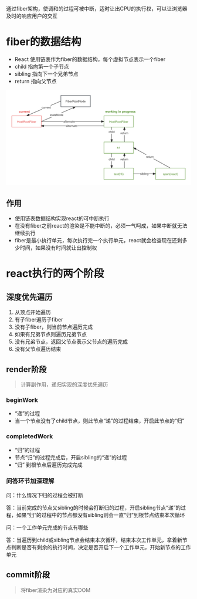 通过fiber架构，使调和的过程可被中断，适时让出CPU的执行权，可以让浏览器及时的响应用户的交互

# fiber的数据结构

- React 使用链表作为fiber的数据结构，每个虚拟节点表示一个fiber
- child 指向第一个子节点
- sibling 指向下一个兄弟节点
- return 指向父节点

![alt text](fiber-tree.png)

## 作用

- 使用链表数据结构实现react的可中断执行
- 在没有fiber之前react的渲染是不能中断的，必须一气呵成，如果中断就无法继续执行
- fiber是最小执行单元，每次执行完一个执行单元，react就会检查现在还剩多少时间，如果没有时间就让出控制权

# react执行的两个阶段

## 深度优先遍历

1. 从顶点开始遍历
2. 有子fiber遍历子fiber
3. 没有子fiber，则当前节点遍历完成
4. 如果有兄弟节点则遍历兄弟节点
5. 没有兄弟节点，返回父节点表示父节点的遍历完成
6. 没有父节点遍历结束

## render阶段

> 计算副作用，递归实现的深度优先遍历

### beginWork

- “递”的过程
- 当一个节点没有了child节点，则此节点“递”的过程结束，开启此节点的“归”
  
### completedWork

- “归”的过程
- 节点“归”的过程完成后，开启sibling的“递”的过程
- “归” 到根节点后遍历完成完成

### 问答环节加深理解

问：什么情况下归的过程会被打断

答：当前完成的节点又sibling的时候会打断归的过程，开启sibling节点“递”的过程，如果“归”的过程中的节点都没有sibling则会一直“归”到根节点结束本次循环

问：一个工作单元完成的节点有哪些

答：当遍历到child或sibling节点会结束本次循环，结束本次工作单元，拿着新节点判断是否有剩余的执行时间，决定是否开启下一个工作单元，开始新节点的工作单元

## commit阶段

> 将fiber渲染为对应的真实DOM
